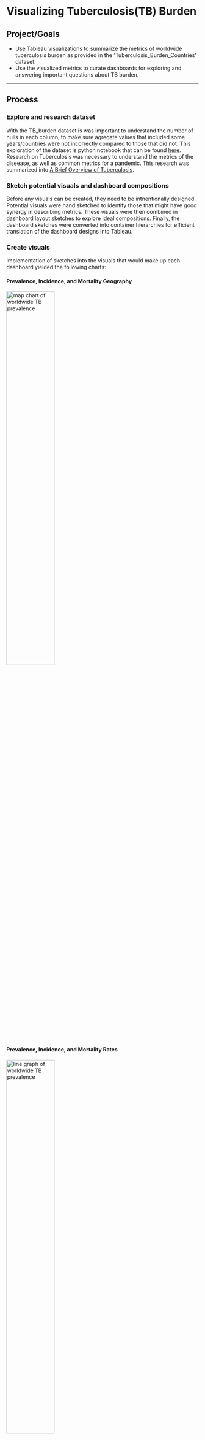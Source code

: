 # Visualizing Tuberculosis(TB) Burden

## Project/Goals
- Use Tableau visualizations to summarize the metrics of worldwide tuberculosis burden as provided in the 'Tuberculosis_Burden_Countries' dataset.
- Use the visualized metrics to curate dashboards for exploring and answering important questions about TB burden.
---
## Process
### Explore and research dataset
With the TB_burden dataset is was important to understand the number of nulls in each column, to make sure agregate values that included some years/countries were not incorrectly compared to those that did not. This exploration of the dataset is python notebook that can be found [here](Data_exploration.ipynb). 
Research on Tuberculosis was necessary to understand the metrics of the diseease, as well as common metrics for a pandemic. This research was summarized into [A Brief Overview of Tuberculosis](A%20Brief%20Overview%20of%20Tuberculosis.pdf).

### Sketch potential visuals and dashboard compositions
Before any visuals can be created, they need to be intnentionally designed. Potential visuals were hand sketched to identify those that might have good synergy in describing metrics. These visuals were then combined in dashboard layout sketches to explore ideal compositions. Finally, the dashboard sketches were converted into container hierarchies for efficient translation of the dashboard designs into Tableau.

### Create visuals
Implementation of sketches into the visuals that would make up each dashboard yielded the following charts:
#### Prevalence, Incidence, and Mortality Geography
<img src="images/Prevalence_map.png" alt="map chart of worldwide TB prevalence" style="width:50%; height:50%"/>

#### Prevalence, Incidence, and Mortality Rates
<img src="images/Prevalance_line.png" alt="line graph of worldwide TB prevalence" style="width:50%; height:50%"/>

#### Highest Incidence Countries - HIV Proportional Stacked Bars
<img src="images/Incidence_proportions_HIV.png" alt="stacked bar chart breaking down incidence into HIV+ and all other cases" style="width:25%; height:25%"/>

#### Mortality and Incidence rates of HIV+ cases
<img src="images/HIV_mortality_vs_incidence.png" alt="scatterplot of mortality vs incidence in TB cases with HIV/AIDS" style="width:25%; height:25%"/>

#### Highest Incidence Countries - HIV Proportional Geography
<img src="images/HIV_proportion_symbol_map.png" alt="symbol map breaking down incidence into HIV+ and all other cases" style="width:25%; height:25%"/>

### Create dashboards
#### World Tuberculosis Burden - Prevalence, Incidence, Mortality
The first dashboard focuses on comparing prevalence, incidence, and mortality rates of TB both numerically and geographically. A static image can be seen below, or the dashboard can be interacted with as intended [here](https://public.tableau.com/views/WorldTuberculosisBurden-PrevalenceIncidenceMortality/PrevalenceIncidenceMortality?:language=en-US&:display_count=n&:origin=viz_share_link).

<img src="images/prevalence_incidence_mortality_dashboard.png" alt="World Tuberculosis Burden - Prevalence, Incidence, Mortality" style="width:100%; height:100%"/>

#### World Tuberculosis Burden - Impact of HIV/AIDS
The second dashboard focuses on the impact of HIV/AIDS on Tuberculosis burden. Care was taken to design this dashboard with an embed-friendly width. A static image can be seen below, or the dashboard can be interacted with as intended [here](https://public.tableau.com/views/WorldTuberculosisBurden-ImpactofHIVAIDS/ImpactofHIV?:language=en-US&:display_count=n&:origin=viz_share_link).

<img src="images/impact_of_HIV_dashboard.png" alt="World Tuberculosis Burden - Impact of HIV/AIDS" style="width:50%; height: 50%"/>

### Check accessibility
Red/Green color blindness is a major concern when picking colors for descriptive visuals. Both dashboards were designed with this in mind, and run through red-green color blindness simulations to test effectiveness. The following visuals were generated:

<img src="images/Dashboard1_redGreenSafe.png" alt="Dashboard 1 with simulated color deficiency" style="width:55%; height:55%"/> <img src="images/Dashboard2_redGreenSafe.png" alt="Dashboard 2 with simulated color deficiency" style="width:30%; height:30%"/> 

The intentional design was successful, since the color elements of each dashboard are still effectively communicated.
### Report findings
The findings were reported as a presentation and in the results section of this markdown (below).

---
## Results
While many conclusions can be drawn by exploring different value parameters on the dashboards, the most standout conclusions are as follows:
- The height of the Tuberculosis pandemic occured in the mid 2000s, and the burden has been consistently decreasing since.
- Rates of HIV+ TB incidence drive mortality rates of TB.
- In the top 50 countries with the highest incidence rate of TB, rates of incidence excluding cases with HIV/AIDS are relatively similar.

Altogether, this indicates that a focus on reducing the burden of HIV/AIDS would translate directly into a reduction of TB burden, both in the metrics of incidence and mortality.

---
## Challenges 
Tableau Public is a cloud-based service that requires saving by uploading the file to Tableau Public servers. The process of saving to the Tableau servers can cause the Tableau desktop app to quit unexpectedly (crash) and lose your unsaved progress. 

To avoid losing a large quantity of work it is advisable to save to Tableau Public frequently, but this means dealing with more frequent crashes, a recurring login process, and the waiting time for server connection/upload.

---
## Future Goals
Some popular Tableau Public dashboards use a standard width and long length to essentially stack dashboards, allowing them to be experienced by scrolling (similar to a website). This format allows periodic placements of text to explain dashboards and components, presenting the dashboards in a self-explanatory report-like format. This dashboard from Luke Abraham is an example of this format: [You've Been Denied | Licence Plates](https://public.tableau.com/views/YouveBeenDeniedLicensePlates/YouveBeenDenied?:language=en-US&:display_count=n&:origin=viz_share_link)

Other popular dashboards present like the Tableau story feature, where they contain interactable arrows that lead through dashboards and interspersed explanations. This allows the dashboards to be presented once again, in a self-explanatory report-like format. This dashboard by Sarah Pellet and Anne-Sophie Periera De Sa is a great example of this format: [Ted Lasso Pop Culture References](https://public.tableau.com/views/TedLassoPopCultureReferences_16781149756030/TedLassoReferences?:language=en-US&:display_count=n&:origin=viz_share_link)

Either of these two formats would be the best future for the dashboards in this project.
